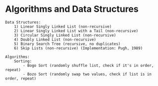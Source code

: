 # Algorithms and Data Structures

    Data Structures:
        1) Linear Singly Linked List (non-recursive)
        2) Linear Singly Linked List with a Tail (non-recursive)
        3) Circular Singly Linked List (non-recursive)
        4) Doubly Linked List (non-recursive)
        5) Binary Search Tree (recursive, no duplicates)
        6) Skip Lists (non-recursive) (Implementation: Pugh, 1989)
    
    Algorithms:
        Sorting: 
            - Bogo Sort (randomly shuffle list, check if it's in order, repeat)
            - Bozo Sort (randomly swap two values, check if list is in order, repeat)